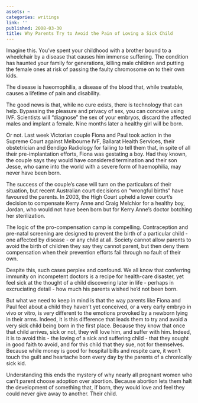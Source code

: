 ```yaml
---
assets: ~
categories: writings
link: ''
published: 2008-03-30
title: Why Parents Try to Avoid the Pain of Loving a Sick Child
---
```

Imagine this. You’ve spent your childhood with a brother bound to a
wheelchair by a disease that causes him immense suffering. The condition
has haunted your family for generations, killing male children and
putting the female ones at risk of passing the faulty chromosome on to
their own kids.

The disease is haeomophilia, a disease of the blood that, while
treatable, causes a lifetime of pain and disability.

The good news is that, while no cure exists, there is technology that
can help. Bypassing the pleasure and privacy of sex, you can conceive
using IVF. Scientists will “diagnose” the sex of your embryos, discard
the affected males and implant a female. Nine months later a healthy
girl will be born.

Or not. Last week Victorian couple Fiona and Paul took action in the
Supreme Court against Melbourne IVF, Ballarat Health Services, their
obstetrician and Bendigo Radiology for failing to tell them that, in
spite of all their pre-implantation efforts, Fiona was gestating a boy.
Had they known, the couple says they would have considered termination
and their son Jesse, who came into the world with a severe form of
haemophilia, may never have been born.

The success of the couple’s case will turn on the particulars of their
situation, but recent Australian court decisions on “wrongful births”
have favoured the parents. In 2003, the High Court upheld a lower
court’s decision to compensate Kerry Anne and Craig Melchior for a
healthy boy, Jordan, who would not have been born but for Kerry Anne’s
doctor botching her sterilization.

The logic of the pro-compensation camp is compelling. Contraception and
pre-natal screening are designed to prevent the birth of a particular
child - one affected by disease - or any child at all. Society cannot
allow parents to avoid the birth of children they say they cannot
parent, but then deny them compensation when their prevention efforts
fail through no fault of their own.

Despite this, such cases perplex and confound. We all know that
conferring immunity on incompetent doctors is a recipe for health-care
disaster, yet feel sick at the thought of a child discovering later in
life - perhaps in excruciating detail - how much his parents wished he’d
not been born.

But what we need to keep in mind is that the way parents like Fiona and
Paul feel about a child they haven’t yet conceived, or a very early
embryo in vivo or vitro, is very different to the emotions provoked by a
newborn lying in their arms. Indeed, it is this difference that leads
them to try and avoid a very sick child being born in the first place.
Because they know that once that child arrives, sick or not, they will
love him, and suffer with him. Indeed, it is to avoid this - the loving
of a sick and suffering child - that they sought in good faith to avoid,
and for this child that they sue, not for themselves. Because while
money is good for hospital bills and respite care, it won’t touch the
guilt and heartache born every day by the parents of a chronically sick
kid.

Understanding this ends the mystery of why nearly all pregnant women who
can’t parent choose adoption over abortion. Because abortion lets them
halt the development of something that, if born, they would love and
feel they could never give away to another. Their child.